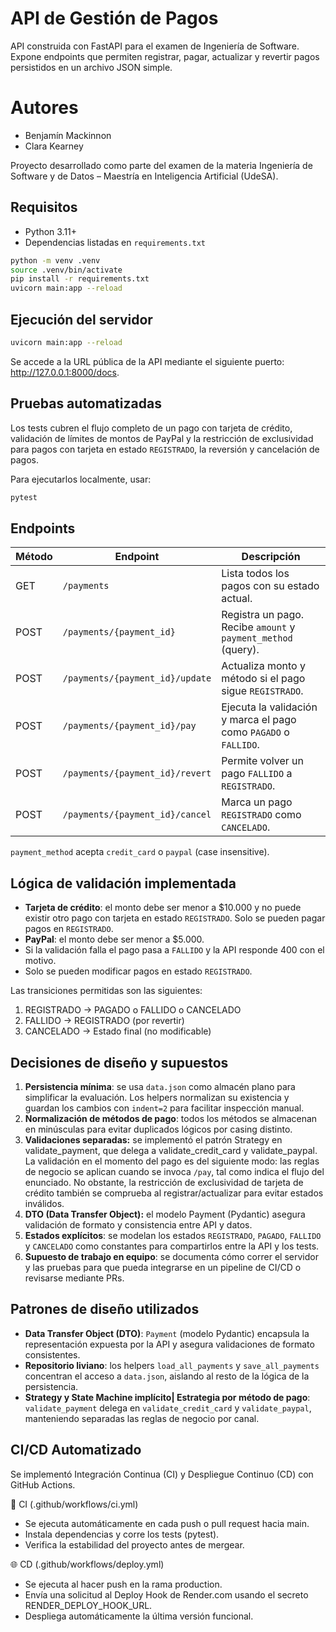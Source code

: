 # API de Gestión de Pagos

API construida con FastAPI para el examen de Ingeniería de Software. Expone endpoints que permiten registrar, pagar, actualizar y revertir pagos persistidos en un archivo JSON simple.

# Autores

* Benjamín Mackinnon
* Clara Kearney

Proyecto desarrollado como parte del examen de la materia Ingeniería de Software y de Datos – Maestría en Inteligencia Artificial (UdeSA).

## Requisitos

- Python 3.11+
- Dependencias listadas en `requirements.txt`

```bash
python -m venv .venv
source .venv/bin/activate
pip install -r requirements.txt
uvicorn main:app --reload
```

## Ejecución del servidor

```bash
uvicorn main:app --reload
```
Se accede a la URL pública de la API mediante el siguiente puerto: http://127.0.0.1:8000/docs.

## Pruebas automatizadas

Los tests cubren el flujo completo de un pago con tarjeta de crédito, validación de límites de montos de PayPal y la restricción de exclusividad para pagos con tarjeta en estado `REGISTRADO`, la reversión y cancelación de pagos.

Para ejecutarlos localmente, usar:

```bash
pytest
```
## Endpoints

| Método | Endpoint | Descripción |
| --- | --- | --- |
| GET | `/payments` | Lista todos los pagos con su estado actual. |
| POST | `/payments/{payment_id}` | Registra un pago. Recibe `amount` y `payment_method` (query). |
| POST | `/payments/{payment_id}/update` | Actualiza monto y método si el pago sigue `REGISTRADO`. |
| POST | `/payments/{payment_id}/pay` | Ejecuta la validación y marca el pago como `PAGADO` o `FALLIDO`. |
| POST | `/payments/{payment_id}/revert` | Permite volver un pago `FALLIDO` a `REGISTRADO`. |
| POST | `/payments/{payment_id}/cancel` | Marca un pago `REGISTRADO` como `CANCELADO`. |

`payment_method` acepta `credit_card` o `paypal` (case insensitive).

## Lógica de validación implementada

- **Tarjeta de crédito**: el monto debe ser menor a $10.000 y no puede existir otro pago con tarjeta en estado `REGISTRADO`. Solo se pueden pagar pagos en `REGISTRADO`. 
- **PayPal**: el monto debe ser menor a $5.000.
- Si la validación falla el pago pasa a `FALLIDO` y la API responde 400 con el motivo.
- Solo se pueden modificar pagos en estado `REGISTRADO`. 

Las transiciones permitidas son las siguientes:
1. REGISTRADO → PAGADO o FALLIDO o CANCELADO
2. FALLIDO → REGISTRADO (por revertir)
3. CANCELADO → Estado final (no modificable)

## Decisiones de diseño y supuestos

1. **Persistencia mínima**: se usa `data.json` como almacén plano para simplificar la evaluación. Los helpers normalizan su existencia y guardan los cambios con `indent=2` para facilitar inspección manual.
2. **Normalización de métodos de pago**: todos los métodos se almacenan en minúsculas para evitar duplicados lógicos por casing distinto.
3. **Validaciones separadas:** se implementó el patrón Strategy en validate_payment, que delega a validate_credit_card y validate_paypal. La validación en el momento del pago es del siguiente modo: las reglas de negocio se aplican cuando se invoca `/pay`, tal como indica el flujo del enunciado. No obstante, la restricción de exclusividad de tarjeta de crédito también se comprueba al registrar/actualizar para evitar estados inválidos.
4. **DTO (Data Transfer Object):** el modelo Payment (Pydantic) asegura validación de formato y consistencia entre API y datos.
4. **Estados explícitos**: se modelan los estados `REGISTRADO`, `PAGADO`, `FALLIDO` y `CANCELADO` como constantes para compartirlos entre la API y los tests.
5. **Supuesto de trabajo en equipo**: se documenta cómo correr el servidor y las pruebas para que pueda integrarse en un pipeline de CI/CD o revisarse mediante PRs.

## Patrones de diseño utilizados

- **Data Transfer Object (DTO)**: `Payment` (modelo Pydantic) encapsula la representación expuesta por la API y asegura validaciones de formato consistentes.
- **Repositorio liviano**: los helpers `load_all_payments` y `save_all_payments` concentran el acceso a `data.json`, aislando al resto de la lógica de la persistencia.
- **Strategy y State Machine implícito| Estrategia por método de pago**: `validate_payment` delega en `validate_credit_card` y `validate_paypal`, manteniendo separadas las reglas de negocio por canal. 

## CI/CD Automatizado

Se implementó Integración Continua (CI) y Despliegue Continuo (CD) con GitHub Actions.

🧱 CI (.github/workflows/ci.yml)

* Se ejecuta automáticamente en cada push o pull request hacia main.
* Instala dependencias y corre los tests (pytest).
* Verifica la estabilidad del proyecto antes de mergear.

🌐 CD (.github/workflows/deploy.yml)

* Se ejecuta al hacer push en la rama production.
* Envía una solicitud al Deploy Hook de Render.com usando el secreto RENDER_DEPLOY_HOOK_URL.
* Despliega automáticamente la última versión funcional.
